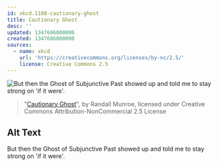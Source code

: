 ```yaml
---
id: xkcd.1108-cautionary-ghost
title: Cautionary Ghost
desc: ''
updated: 1347606000000
created: 1347606000000
sources:
  - name: xkcd
    url: 'https://creativecommons.org/licenses/by-nc/2.5/'
    license: Creative Commons 2.5
---
```

![But then the Ghost of Subjunctive Past showed up and told me to stay strong on 'if it were'.](https://imgs.xkcd.com/comics/cautionary_ghost.png)
> "[Cautionary Ghost](https://xkcd.com/1108/)", by Randall Munroe, licensed under Creative Commons Attribution-NonCommercial 2.5 License

## Alt Text
But then the Ghost of Subjunctive Past showed up and told me to stay strong on 'if it were'.

